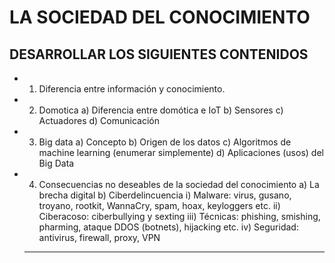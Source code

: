 #  LA SOCIEDAD DEL CONOCIMIENTO
## DESARROLLAR LOS SIGUIENTES CONTENIDOS

* 1) Diferencia entre información y conocimiento.
* 2) Domotica
     a) Diferencia entre domótica e IoT
     b) Sensores
     c) Actuadores
     d) Comunicación
* 3) Big data
     a) Concepto
     b) Origen de los datos
     c) Algoritmos de machine learning (enumerar simplemente)
     d) Aplicaciones (usos) del Big Data
* 4) Consecuencias no deseables de la sociedad del conocimiento
  a) La brecha digital
  b) Ciberdelincuencia
     i) Malware: virus, gusano, troyano, rootkit, WannaCry, spam, hoax, keyloggers etc. 
     ii) Ciberacoso: ciberbullying y sexting
     iii) Técnicas: phishing, smishing, pharming, ataque DDOS (botnets), hijacking etc.
     iv) Seguridad: antivirus, firewall, proxy, VPN

   ***
